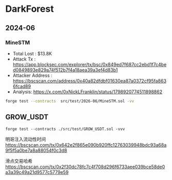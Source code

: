 # DarkForest

## 2024-06
### MineSTM
- Total Lost : 	$13.8K
- Attack Tx : https://app.blocksec.com/explorer/tx/bsc/0x849ed7f687cc2ebd1f7c4bed0849893e829a74f512b7f4a18aea39a3ef4d83b1
- Attacker Address : https://bscscan.com/address/0x40a82dfdbf01630ea87a0372cf95fa8636fcad89
- Analysis: https://x.com/0xNickLFranklin/status/1798920774511898862

```sh
forge test --contracts  src/test/2026-06/MineSTM.sol -vv
```

## GROW_USDT
```
forge test --contracts ./src/test/GROW_USDT.sol -vvv
```

明哥注入流动性时间
https://bscscan.com/tx/0x642e2f865e090b920ffc12763039948bdc93a68a9f5f5a0be7a8a88054f0c3d8

滑点交易哈希
https://bscscan.com/tx/0x2f30dc78fc7c4f708d296f6733aee039bce58de0a3a39c49a21d9577c5779e59